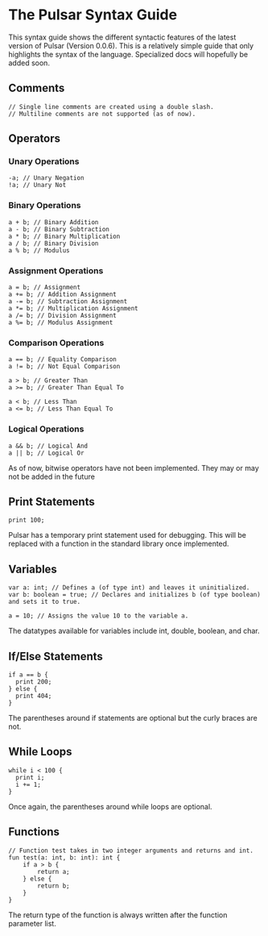 # The Pulsar Syntax Guide
This syntax guide shows the different syntactic features of the latest version of Pulsar (Version 0.0.6). This is a relatively simple guide that only highlights the syntax of the language. Specialized docs will hopefully be added soon.

## Comments
```pulsar
// Single line comments are created using a double slash.
// Multiline comments are not supported (as of now).
```

## Operators
### Unary Operations
```pulsar
-a; // Unary Negation
!a; // Unary Not
```
### Binary Operations
```pulsar
a + b; // Binary Addition
a - b; // Binary Subtraction
a * b; // Binary Multiplication
a / b; // Binary Division
a % b; // Modulus
```
### Assignment Operations
```pulsar
a = b; // Assignment
a += b; // Addition Assignment
a -= b; // Subtraction Assignment
a *= b; // Multiplication Assignment
a /= b; // Division Assignment
a %= b; // Modulus Assignment
```
### Comparison Operations
```pulsar
a == b; // Equality Comparison
a != b; // Not Equal Comparison

a > b; // Greater Than
a >= b; // Greater Than Equal To

a < b; // Less Than
a <= b; // Less Than Equal To
```
### Logical Operations
```pulsar
a && b; // Logical And
a || b; // Logical Or
```
As of now, bitwise operators have not been implemented. They may or may not be added in the future

## Print Statements
```pulsar
print 100;
```
Pulsar has a temporary print statement used for debugging. This will be replaced with a function in the standard library once implemented.

## Variables

```pulsar
var a: int; // Defines a (of type int) and leaves it uninitialized.
var b: boolean = true; // Declares and initializes b (of type boolean) and sets it to true.

a = 10; // Assigns the value 10 to the variable a.
```
The datatypes available for variables include int, double, boolean, and char.

## If/Else Statements
```pulsar
if a == b {
  print 200;
} else {
  print 404;
}
```
The parentheses around if statements are optional but the curly braces are not.

## While Loops
```pulsar
while i < 100 {
  print i;
  i += 1;
}
```
Once again, the parentheses around while loops are optional.

## Functions
```pulsar
// Function test takes in two integer arguments and returns and int.
fun test(a: int, b: int): int {
    if a > b {
        return a;
    } else {
        return b;
    }
}
```
The return type of the function is always written after the function parameter list.